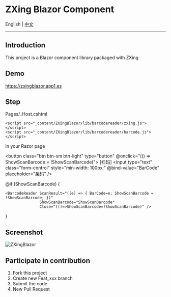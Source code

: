 ﻿# ZXing Blazor Component

English | <a href="README.zh-CN.md">中文</a>

---

## Introduction
This project is a Blazor component library packaged with ZXing

## Demo  
https://zxingblazor.app1.es

## Step
Pages/_Host.cshtml

    <script src="_content/ZXingBlazor/lib/barcodereader/zxing.js"></script>
    <script src="_content/ZXingBlazor/lib/barcodereader/barcode.js"></script>

In your Razor page

<button class="btn btn-sm btn-light"
        type="button"
        @onclick="(() => ShowScanBarcode = !ShowScanBarcode)">
    [扫码]
</button> 
<input type="text" class="form-control" style="min-width: 100px;"
       @bind-value="BarCode" 
       placeholder="条码" />


@if (ShowScanBarcode)
{

    <BarcodeReader ScanResult="((e) => { BarCode=e; ShowScanBarcode = !ShowScanBarcode; })"
                   ShowScanBarcode="ShowScanBarcode"
                   Close="(()=>ShowScanBarcode=!ShowScanBarcode)" />

}


## Screenshot
![ZXingBlazor](https://user-images.githubusercontent.com/8428709/94275844-c28cf500-ff47-11ea-9c65-2370752d2b5b.gif) 


## Participate in contribution

1. Fork this project
2. Create new Feat_xxx branch
3. Submit the code
4. New Pull Request
